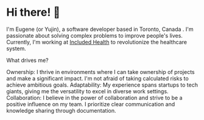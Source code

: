 # Hi there! 👋

I'm Eugene (or Yujin), a software developer based in Toronto, Canada . I'm passionate about solving complex problems to improve people's lives. Currently, I'm working at [Included Health](https://includedhealth.com/) to revolutionize the healthcare system.

What drives me?

Ownership: I thrive in environments where I can take ownership of projects and make a significant impact. I'm not afraid of taking calculated risks to achieve ambitious goals.
Adaptability: My experience spans startups to tech giants, giving me the versatility to excel in diverse work settings.
Collaboration: I believe in the power of collaboration and strive to be a positive influence on my team. I prioritize clear communication and knowledge sharing through documentation.
